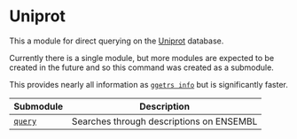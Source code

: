 # Uniprot

This a module for direct querying on the [Uniprot](https://uniprot.org) database.

Currently there is a single module, but more modules are expected to be created in the future and so this command was created as a submodule.

This provides nearly all information as [`ggetrs info`](./info.md) but is significantly faster.

| Submodule | Description |
|-----------|-------------|
| [`query`](./uniprot/query.md) | Searches through descriptions on ENSEMBL|
